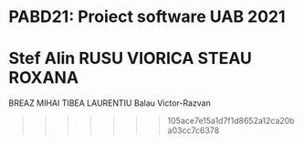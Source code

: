 # PABD21: Proiect software UAB 2021
Stef Alin
RUSU VIORICA
STEAU ROXANA
=======
BREAZ MIHAI
TIBEA LAURENTIU
Balau Victor-Razvan


>>>>>>> 105ace7e15a1d7f1d8652a12ca20ba03cc7c6378
